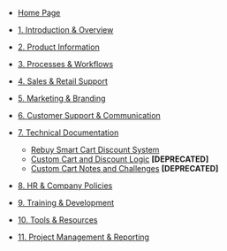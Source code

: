  - [Home Page](README)

- [1. Introduction & Overview](1introduction-and-overview)
- [2. Product Information](2product-information)
- [3. Processes & Workflows](3processes-and-workflows)
- [4. Sales & Retail Support](4sales-and-retail-support)
- [5. Marketing & Branding](5marketing-and-branding)
- [6. Customer Support & Communication](6customer-support-and-communication)
- [7. Technical Documentation](7technical-documentation)
  - [Rebuy Smart Cart Discount System](rebuy-smart-cart-discount-system.md)
  - [Custom Cart and Discount Logic](custom-cart-and-discount-logic.md) **[DEPRECATED]**
  - [Custom Cart Notes and Challenges](custom-cart-notes-and-challenges.md) **[DEPRECATED]**
- [8. HR & Company Policies](8hr-and-company-policies)
- [9. Training & Development](9training-and-development)
- [10. Tools & Resources](10tools-and-resources)
- [11. Project Management & Reporting](11project-management-and-reporting)

